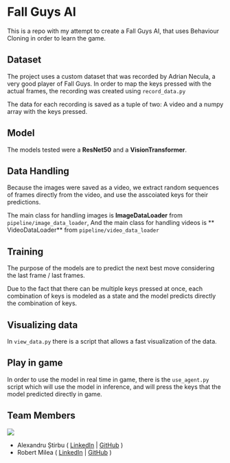 # Fall Guys AI
This is a repo with my attempt to create a Fall Guys AI, that uses Behaviour Cloning in order to learn the game.

## Dataset
The project uses a custom dataset that was recorded by Adrian Necula, a very good player of Fall Guys.
In order to map the keys pressed with the actual frames, the recording was created using ```record_data.py```

The data for each recording is saved as a tuple of two: A video and a numpy array with the keys pressed.

## Model
The models tested were a **ResNet50** and a **VisionTransformer**.

## Data Handling
Because the images were saved as a video, we extract random sequences of frames directly from the video, and use
the asscoiated keys for their predictions.

The main class for handling images is **ImageDataLoader** from ```pipeline/image_data_loader```,
And the main class for handling videos is ** VideoDataLoader** from ```pipeline/video_data_loader```

## Training
The purpose of the models are to predict the next best move considering the last frame / last frames.

Due to the fact that there can be multiple keys pressed at once, each combination of keys is modeled as a state
and the model predicts directly the combination of keys.

## Visualizing data
In ```view_data.py``` there is a script that allows a fast visualization of the data.

## Play in game
In order to use the model in real time in game, there is the ```use_agent.py``` script which
will use the model in inference, and will press the keys that the model predicted directly in game.

## Team Members

<a href="https://github.com/Akrielz/Reinforcement-Learning-Water-World/graphs/contributors">
  <img src="https://contributors-img.web.app/image?repo=Akrielz/Reinforcement-Learning-Water-World"/>
</a>

- Alexandru Știrbu (
    [LinkedIn](https://www.linkedin.com/in/alexandru-%C8%99tirbu-748068177/) | 
    [GitHub](https://github.com/Akrielz)
  )
- Robert Milea ( 
    [LinkedIn](https://www.linkedin.com/in/robert-milea-027a2420a/) | 
    [GitHub](https://github.com/DuArms/)
  )
